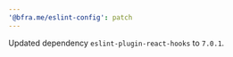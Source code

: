 ```yaml
---
'@bfra.me/eslint-config': patch
---
```


Updated dependency `eslint-plugin-react-hooks` to `7.0.1`.
